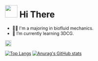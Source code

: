 # <img src="https://media4.giphy.com/media/v1.Y2lkPTc5MGI3NjExemw3eGtxdjh1MTN3ejM2cGpuNmwyamhmdXVodjR0bmh0OTVpZDhmeSZlcD12MV9pbnRlcm5hbF9naWZfYnlfaWQmY3Q9cw/XXQLShhzUuDQtlhydi/giphy.gif" width="40"> Hi There

  - 👨‍🎓 I'm a majoring in biofluid mechanics.
  - 🌱 I’m currently learning 3DCG.



<p align="left">
  <a href="https://qiita.com/ononono73">
    <img height="20" src="https://qiita-badge.apiapi.app/s/ononono73/posts.svg" />
  </a>
</p>

[![Top Langs](https://github-readme-stats.vercel.app/api/top-langs/?username=tailup7&langs_count=10&layout=compact)](https://github.com/anuraghazra/github-readme-stats)
[![Anurag's GitHub stats](https://github-readme-stats.vercel.app/api?username=tailup7)](https://github.com/anuraghazra/github-readme-stats)

<!---
tailup7/tailup7 is a ✨ special ✨ repository because its `README.md` (this file) appears on your GitHub profile.
You can click the Preview link to take a look at your changes.
--->
